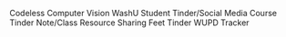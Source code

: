 Codeless Computer Vision
WashU Student Tinder/Social Media
Course Tinder
Note/Class Resource Sharing
Feet Tinder
WUPD Tracker

